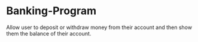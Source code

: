 # Banking-Program
Allow user to deposit or withdraw money from their account and then show them the balance of their account.
